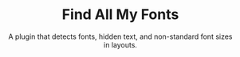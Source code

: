 ---
order: 1
title: Find All My Fonts
title_ru: Find All My Fonts
subtitle: A plugin that&nbsp;detects fonts, hidden text, and&nbsp;non-standard font sizes in&nbsp;layouts.
subtitle_ru: Плагин для отображения всех шрифтов в макете, удобно выявить скрытые и с нестандартными размерами.
desc: "Needing a&nbsp;tool to&nbsp;manage font styles in&nbsp;Figma, I&nbsp;couldn’t&nbsp;find&nbsp;a&nbsp;suitable third-party plugin, so&nbsp;I&nbsp;built my&nbsp;own."
desc_ru: "Когда понадобился плагин для проверки шрифтов в макете Figma, я не нашёл подходящего стороннего решения и сделал свой."
icon: /assets/pix/pet/fgm_fndfnts/icon.png
kind: Plugin for Figma
kind_ru: Плагин для Figma

# Базовый префикс для картинок галереи
images_base: /assets/pix/pet/fgm_fndfnts/

# Стор/где посмотреть проект
store_url: https://www.figma.com/community/plugin/1518928832562264382/find-all-my-fonts
store_icon: /ui/stores/figma.svg
store_alt: "Figma"
store_alt_ru: "Figma"

# Галерея изображений (первая используется в левой колонке плитки)
gallery:
  - file: scr1.png
    caption: "The&nbsp;main screen shows which fonts were&nbsp;found and&nbsp;how many copies (layers). Filtering options are&nbsp;also available."
    caption_ru: "На главном экране показаны найденные шрифты и количество их копий (layers). Также видны параметры фильтрации."
    thumb: true
  - file: scr2.png
    caption: "Theme switching and&nbsp;a&nbsp;large number of&nbsp;localizations are&nbsp;available, selected options are&nbsp;saved between sessions"
    caption_ru: "Можно переключать темы и выбирать из множества локализаций — все настройки сохраняются между сессиями."
  - file: scr3.png
    caption: "List of&nbsp;found layers with&nbsp;texts, you&nbsp;can immediately evaluate in&nbsp;which object the text&nbsp;is -&nbsp;just text, a&nbsp;component or&nbsp;an&nbsp;instance and&nbsp;whether it&nbsp;is&nbsp;hidden."
    caption_ru: "В списке показаны найденные текстовые слои: сразу видно, это просто текст, компонент или инстанс, и скрыт он или нет."

---